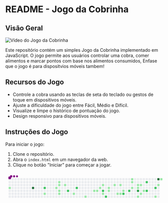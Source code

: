 # README - Jogo da Cobrinha

## Visão Geral
![Vídeo do Jogo da Cobrinha](https://dms.licdn.com/playlist/vid/D4D05AQHB7Psalyik9Q/mp4-720p-30fp-crf28/0/170121710332/1701824400/beta/_G_y5wa9Wv9BN59hvxkjppw6SPrpIK9tey0Bn5CI)

Este repositório contém um simples Jogo da Cobrinha implementado em JavaScript. O jogo permite aos usuários
controlar uma cobra, comer alimentos e marcar pontos com base nos alimentos consumidos, Enfase que o jogo é para dispositvios móveis tambem!

## Recursos do Jogo

- Controle a cobra usando as teclas de seta do teclado ou gestos de toque em dispositivos móveis.
- Ajuste a dificuldade do jogo entre Fácil, Médio e Difícil.
- Visualize e limpe o histórico de pontuação do jogo.
- Design responsivo para dispositivos móveis.

## Instruções do Jogo

Para iniciar o jogo:
1. Clone o repositório.
2. Abra o `index.html` em um navegador da web.
3. Clique no botão "Iniciar" para começar a jogar.
   
<svg viewBox="-16 -32 880 192" width="880" height="192" xmlns="http://www.w3.org/2000/svg"><style>@keyframes c0{1.39%{fill:var(--c1)}1.41%,to{fill:var(--ce)}}@keyframes c1{95.43%{fill:var(--c4)}95.45%,to{fill:var(--ce)}}@keyframes c2{58.24%{fill:var(--c2)}58.26%,to{fill:var(--ce)}}@keyframes c3{6.31%{fill:var(--c1)}6.33%,to{fill:var(--ce)}}@keyframes c4{11.92%{fill:var(--c1)}11.94%,to{fill:var(--ce)}}@keyframes c5{9.46%{fill:var(--c1)}9.48%,to{fill:var(--ce)}}@keyframes c6{9.11%{fill:var(--c1)}9.13%,to{fill:var(--ce)}}@keyframes c7{8.41%{fill:var(--c1)}8.43%,to{fill:var(--ce)}}@keyframes c8{8.06%{fill:var(--c1)}8.08%,to{fill:var(--ce)}}@keyframes c9{10.52%{fill:var(--c1)}10.54%,to{fill:var(--ce)}}@keyframes ca{55.08%{fill:var(--c2)}55.1%,to{fill:var(--ce)}}@keyframes cb{14.73%{fill:var(--c1)}14.75%,to{fill:var(--ce)}}@keyframes cc{53.67%{fill:var(--c2)}53.69%,to{fill:var(--ce)}}@keyframes cd{16.48%{fill:var(--c1)}16.5%,to{fill:var(--ce)}}@keyframes ce{18.24%{fill:var(--c1)}18.26%,to{fill:var(--ce)}}@keyframes cf{18.59%{fill:var(--c1)}18.61%,to{fill:var(--ce)}}@keyframes cg{19.29%{fill:var(--c1)}19.31%,to{fill:var(--ce)}}@keyframes ch{19.99%{fill:var(--c1)}20.01%,to{fill:var(--ce)}}@keyframes ci{50.17%{fill:var(--c2)}50.19%,to{fill:var(--ce)}}@keyframes cj{22.45%{fill:var(--c1)}22.47%,to{fill:var(--ce)}}@keyframes ck{49.11%{fill:var(--c2)}49.13%,to{fill:var(--ce)}}@keyframes cl{21.04%{fill:var(--c1)}21.06%,to{fill:var(--ce)}}@keyframes cm{21.39%{fill:var(--c1)}21.41%,to{fill:var(--ce)}}@keyframes cn{25.6%{fill:var(--c1)}25.62%,to{fill:var(--ce)}}@keyframes co{28.41%{fill:var(--c1)}28.43%,to{fill:var(--ce)}}@keyframes cp{26.31%{fill:var(--c1)}26.33%,to{fill:var(--ce)}}@keyframes cq{28.06%{fill:var(--c1)}28.08%,to{fill:var(--ce)}}@keyframes cr{27.36%{fill:var(--c1)}27.38%,to{fill:var(--ce)}}@keyframes cs{46.66%{fill:var(--c2)}46.68%,to{fill:var(--ce)}}@keyframes ct{45.6%{fill:var(--c2)}45.62%,to{fill:var(--ce)}}@keyframes cu{43.85%{fill:var(--c1)}43.87%,to{fill:var(--ce)}}@keyframes cv{44.2%{fill:var(--c1)}44.22%,to{fill:var(--ce)}}@keyframes cw{30.87%{fill:var(--c1)}30.89%,to{fill:var(--ce)}}@keyframes cx{31.92%{fill:var(--c1)}31.94%,to{fill:var(--ce)}}@keyframes cy{31.57%{fill:var(--c1)}31.59%,to{fill:var(--ce)}}@keyframes cz{75.43%{fill:var(--c3)}75.45%,to{fill:var(--ce)}}@keyframes c10{34.73%{fill:var(--c1)}34.75%,to{fill:var(--ce)}}@keyframes c11{32.27%{fill:var(--c1)}32.29%,to{fill:var(--ce)}}@keyframes c12{34.03%{fill:var(--c1)}34.05%,to{fill:var(--ce)}}@keyframes c13{33.32%{fill:var(--c1)}33.34%,to{fill:var(--ce)}}@keyframes c14{71.22%{fill:var(--c2)}71.24%,to{fill:var(--ce)}}@keyframes c15{74.38%{fill:var(--c2)}74.4%,to{fill:var(--ce)}}@keyframes c16{72.97%{fill:var(--c2)}72.99%,to{fill:var(--ce)}}@keyframes c17{36.83%{fill:var(--c1)}36.85%,to{fill:var(--ce)}}@keyframes c18{79.29%{fill:var(--c4)}79.31%,to{fill:var(--ce)}}@keyframes c19{38.59%{fill:var(--c1)}38.61%,to{fill:var(--ce)}}@keyframes c1a{39.64%{fill:var(--c1)}39.66%,to{fill:var(--ce)}}@keyframes u0{1.39%{transform:scale(0,1)}1.41%,6.31%{transform:scale(.03,1)}6.33%,8.06%{transform:scale(.06,1)}8.08%,8.41%{transform:scale(.09,1)}8.43%,9.11%{transform:scale(.12,1)}9.13%,9.46%{transform:scale(.15,1)}10.52%,9.48%{transform:scale(.18,1)}10.54%,11.92%{transform:scale(.21,1)}11.94%,14.73%{transform:scale(.24,1)}14.75%,16.48%{transform:scale(.26,1)}16.5%,18.24%{transform:scale(.29,1)}18.26%,18.59%{transform:scale(.32,1)}18.61%,19.29%{transform:scale(.35,1)}19.31%,19.99%{transform:scale(.38,1)}20.01%,21.04%{transform:scale(.41,1)}21.06%,21.39%{transform:scale(.44,1)}21.41%,22.45%{transform:scale(.47,1)}22.47%,25.6%{transform:scale(.5,1)}25.62%,26.31%{transform:scale(.53,1)}26.33%,27.36%{transform:scale(.56,1)}27.38%,28.06%{transform:scale(.59,1)}28.08%,28.41%{transform:scale(.62,1)}28.43%,30.87%{transform:scale(.65,1)}30.89%,31.57%{transform:scale(.68,1)}31.59%,31.92%{transform:scale(.71,1)}31.94%,32.27%{transform:scale(.74,1)}32.29%,33.32%{transform:scale(.76,1)}33.34%,34.03%{transform:scale(.79,1)}34.05%,34.73%{transform:scale(.82,1)}34.75%,36.83%{transform:scale(.85,1)}36.85%,38.59%{transform:scale(.88,1)}38.61%,39.64%{transform:scale(.91,1)}39.66%,43.85%{transform:scale(.94,1)}43.87%,44.2%{transform:scale(.97,1)}44.22%,to{transform:scale(1,1)}}@keyframes u1{45.6%{transform:scale(0,1)}45.62%,46.66%{transform:scale(.1,1)}46.68%,49.11%{transform:scale(.2,1)}49.13%,50.17%{transform:scale(.3,1)}50.19%,53.67%{transform:scale(.4,1)}53.69%,55.08%{transform:scale(.5,1)}55.1%,58.24%{transform:scale(.6,1)}58.26%,71.22%{transform:scale(.7,1)}71.24%,72.97%{transform:scale(.8,1)}72.99%,74.38%{transform:scale(.9,1)}74.4%,to{transform:scale(1,1)}}@keyframes u2{75.43%{transform:scale(0,1)}75.45%,to{transform:scale(1,1)}}@keyframes u3{79.29%{transform:scale(0,1)}79.31%,95.43%{transform:scale(.5,1)}95.45%,to{transform:scale(1,1)}}@keyframes s0{0%,99.65%{transform:translate(0,-16px)}1.4%{transform:translate(0,48px)}3.86%{transform:translate(112px,48px)}4.21%{transform:translate(112px,64px)}5.96%{transform:translate(192px,64px)}6.32%{transform:translate(192px,80px)}8.07%{transform:translate(272px,80px)}9.47%{transform:translate(272px,16px)}10.18%{transform:translate(304px,16px)}10.53%{transform:translate(304px,32px)}11.58%{transform:translate(256px,32px)}11.93%{transform:translate(256px,48px)}14.04%{transform:translate(352px,48px)}14.74%{transform:translate(352px,80px)}16.14%{transform:translate(416px,80px)}16.49%{transform:translate(416px,96px)}17.54%{transform:translate(464px,96px)}18.25%{transform:translate(464px,64px)}18.95%{transform:translate(496px,64px)}19.3%,23.51%{transform:translate(496px,48px)}19.65%,50.53%{transform:translate(512px,48px)}20%{transform:translate(512px,32px)}20.7%{transform:translate(544px,32px)}21.4%{transform:translate(544px,64px)}21.75%{transform:translate(528px,64px)}22.11%,48.77%{transform:translate(528px,80px)}22.81%{transform:translate(496px,80px)}25.26%{transform:translate(576px,48px)}25.61%{transform:translate(576px,32px)}26.67%{transform:translate(624px,32px)}27.37%,46.32%{transform:translate(624px,64px)}27.72%{transform:translate(608px,64px)}28.07%{transform:translate(608px,80px)}28.42%{transform:translate(592px,80px)}28.77%{transform:translate(592px,64px)}29.82%{transform:translate(640px,64px)}30.18%{transform:translate(640px,48px)}31.58%,75.79%{transform:translate(704px,48px)}31.93%{transform:translate(704px,32px)}32.63%{transform:translate(736px,32px)}33.33%{transform:translate(736px,64px)}33.68%{transform:translate(720px,64px)}34.04%{transform:translate(720px,80px)}34.39%{transform:translate(704px,80px)}34.74%{transform:translate(704px,96px)}37.19%{transform:translate(816px,96px)}38.6%{transform:translate(816px,32px)}38.95%{transform:translate(832px,32px)}40%{transform:translate(832px,-16px)}43.51%{transform:translate(672px,-16px)}44.21%{transform:translate(672px,16px)}44.56%{transform:translate(656px,16px)}45.61%{transform:translate(656px,64px)}46.67%{transform:translate(624px,80px)}49.12%{transform:translate(528px,96px)}49.47%{transform:translate(512px,96px)}54.74%{transform:translate(320px,48px)}55.09%{transform:translate(320px,64px)}55.44%{transform:translate(304px,64px)}55.79%{transform:translate(304px,48px)}58.25%{transform:translate(192px,48px)}58.6%{transform:translate(192px,32px)}70.88%{transform:translate(752px,32px)}71.23%{transform:translate(752px,16px)}72.28%{transform:translate(800px,16px)}72.98%{transform:translate(800px,48px)}74.04%{transform:translate(752px,48px)}74.39%{transform:translate(752px,64px)}75.44%{transform:translate(704px,64px)}78.25%{transform:translate(816px,48px)}79.3%{transform:translate(816px,0)}94.39%{transform:translate(128px,0)}95.44%{transform:translate(128px,48px)}96.14%{transform:translate(96px,48px)}96.84%{transform:translate(96px,16px)}97.54%{transform:translate(64px,16px)}98.25%{transform:translate(64px,-16px)}}@keyframes s1{0%,99.65%{transform:translate(16px,-16px)}.35%{transform:translate(0,-16px)}1.75%{transform:translate(0,48px)}4.21%{transform:translate(112px,48px)}4.56%{transform:translate(112px,64px)}6.32%{transform:translate(192px,64px)}6.67%{transform:translate(192px,80px)}8.42%{transform:translate(272px,80px)}9.82%{transform:translate(272px,16px)}10.53%{transform:translate(304px,16px)}10.88%{transform:translate(304px,32px)}11.93%{transform:translate(256px,32px)}12.28%{transform:translate(256px,48px)}14.39%{transform:translate(352px,48px)}15.09%{transform:translate(352px,80px)}16.49%{transform:translate(416px,80px)}16.84%{transform:translate(416px,96px)}17.89%{transform:translate(464px,96px)}18.6%{transform:translate(464px,64px)}19.3%{transform:translate(496px,64px)}19.65%,23.86%{transform:translate(496px,48px)}20%,50.88%{transform:translate(512px,48px)}20.35%{transform:translate(512px,32px)}21.05%{transform:translate(544px,32px)}21.75%{transform:translate(544px,64px)}22.11%{transform:translate(528px,64px)}22.46%,49.12%{transform:translate(528px,80px)}23.16%{transform:translate(496px,80px)}25.61%{transform:translate(576px,48px)}25.96%{transform:translate(576px,32px)}27.02%{transform:translate(624px,32px)}27.72%,46.67%{transform:translate(624px,64px)}28.07%{transform:translate(608px,64px)}28.42%{transform:translate(608px,80px)}28.77%{transform:translate(592px,80px)}29.12%{transform:translate(592px,64px)}30.18%{transform:translate(640px,64px)}30.53%{transform:translate(640px,48px)}31.93%,76.14%{transform:translate(704px,48px)}32.28%{transform:translate(704px,32px)}32.98%{transform:translate(736px,32px)}33.68%{transform:translate(736px,64px)}34.04%{transform:translate(720px,64px)}34.39%{transform:translate(720px,80px)}34.74%{transform:translate(704px,80px)}35.09%{transform:translate(704px,96px)}37.54%{transform:translate(816px,96px)}38.95%{transform:translate(816px,32px)}39.3%{transform:translate(832px,32px)}40.35%{transform:translate(832px,-16px)}43.86%{transform:translate(672px,-16px)}44.56%{transform:translate(672px,16px)}44.91%{transform:translate(656px,16px)}45.96%{transform:translate(656px,64px)}47.02%{transform:translate(624px,80px)}49.47%{transform:translate(528px,96px)}49.82%{transform:translate(512px,96px)}55.09%{transform:translate(320px,48px)}55.44%{transform:translate(320px,64px)}55.79%{transform:translate(304px,64px)}56.14%{transform:translate(304px,48px)}58.6%{transform:translate(192px,48px)}58.95%{transform:translate(192px,32px)}71.23%{transform:translate(752px,32px)}71.58%{transform:translate(752px,16px)}72.63%{transform:translate(800px,16px)}73.33%{transform:translate(800px,48px)}74.39%{transform:translate(752px,48px)}74.74%{transform:translate(752px,64px)}75.79%{transform:translate(704px,64px)}78.6%{transform:translate(816px,48px)}79.65%{transform:translate(816px,0)}94.74%{transform:translate(128px,0)}95.79%{transform:translate(128px,48px)}96.49%{transform:translate(96px,48px)}97.19%{transform:translate(96px,16px)}97.89%{transform:translate(64px,16px)}98.6%{transform:translate(64px,-16px)}}@keyframes s2{0%,99.65%{transform:translate(32px,-16px)}.7%{transform:translate(0,-16px)}2.11%{transform:translate(0,48px)}4.56%{transform:translate(112px,48px)}4.91%{transform:translate(112px,64px)}6.67%{transform:translate(192px,64px)}7.02%{transform:translate(192px,80px)}8.77%{transform:translate(272px,80px)}10.18%{transform:translate(272px,16px)}10.88%{transform:translate(304px,16px)}11.23%{transform:translate(304px,32px)}12.28%{transform:translate(256px,32px)}12.63%{transform:translate(256px,48px)}14.74%{transform:translate(352px,48px)}15.44%{transform:translate(352px,80px)}16.84%{transform:translate(416px,80px)}17.19%{transform:translate(416px,96px)}18.25%{transform:translate(464px,96px)}18.95%{transform:translate(464px,64px)}19.65%{transform:translate(496px,64px)}20%,24.21%{transform:translate(496px,48px)}20.35%,51.23%{transform:translate(512px,48px)}20.7%{transform:translate(512px,32px)}21.4%{transform:translate(544px,32px)}22.11%{transform:translate(544px,64px)}22.46%{transform:translate(528px,64px)}22.81%,49.47%{transform:translate(528px,80px)}23.51%{transform:translate(496px,80px)}25.96%{transform:translate(576px,48px)}26.32%{transform:translate(576px,32px)}27.37%{transform:translate(624px,32px)}28.07%,47.02%{transform:translate(624px,64px)}28.42%{transform:translate(608px,64px)}28.77%{transform:translate(608px,80px)}29.12%{transform:translate(592px,80px)}29.47%{transform:translate(592px,64px)}30.53%{transform:translate(640px,64px)}30.88%{transform:translate(640px,48px)}32.28%,76.49%{transform:translate(704px,48px)}32.63%{transform:translate(704px,32px)}33.33%{transform:translate(736px,32px)}34.04%{transform:translate(736px,64px)}34.39%{transform:translate(720px,64px)}34.74%{transform:translate(720px,80px)}35.09%{transform:translate(704px,80px)}35.44%{transform:translate(704px,96px)}37.89%{transform:translate(816px,96px)}39.3%{transform:translate(816px,32px)}39.65%{transform:translate(832px,32px)}40.7%{transform:translate(832px,-16px)}44.21%{transform:translate(672px,-16px)}44.91%{transform:translate(672px,16px)}45.26%{transform:translate(656px,16px)}46.32%{transform:translate(656px,64px)}47.37%{transform:translate(624px,80px)}49.82%{transform:translate(528px,96px)}50.18%{transform:translate(512px,96px)}55.44%{transform:translate(320px,48px)}55.79%{transform:translate(320px,64px)}56.14%{transform:translate(304px,64px)}56.49%{transform:translate(304px,48px)}58.95%{transform:translate(192px,48px)}59.3%{transform:translate(192px,32px)}71.58%{transform:translate(752px,32px)}71.93%{transform:translate(752px,16px)}72.98%{transform:translate(800px,16px)}73.68%{transform:translate(800px,48px)}74.74%{transform:translate(752px,48px)}75.09%{transform:translate(752px,64px)}76.14%{transform:translate(704px,64px)}78.95%{transform:translate(816px,48px)}80%{transform:translate(816px,0)}95.09%{transform:translate(128px,0)}96.14%{transform:translate(128px,48px)}96.84%{transform:translate(96px,48px)}97.54%{transform:translate(96px,16px)}98.25%{transform:translate(64px,16px)}98.95%{transform:translate(64px,-16px)}}@keyframes s3{0%,99.65%{transform:translate(48px,-16px)}1.05%{transform:translate(0,-16px)}2.46%{transform:translate(0,48px)}4.91%{transform:translate(112px,48px)}5.26%{transform:translate(112px,64px)}7.02%{transform:translate(192px,64px)}7.37%{transform:translate(192px,80px)}9.12%{transform:translate(272px,80px)}10.53%{transform:translate(272px,16px)}11.23%{transform:translate(304px,16px)}11.58%{transform:translate(304px,32px)}12.63%{transform:translate(256px,32px)}12.98%{transform:translate(256px,48px)}15.09%{transform:translate(352px,48px)}15.79%{transform:translate(352px,80px)}17.19%{transform:translate(416px,80px)}17.54%{transform:translate(416px,96px)}18.6%{transform:translate(464px,96px)}19.3%{transform:translate(464px,64px)}20%{transform:translate(496px,64px)}20.35%,24.56%{transform:translate(496px,48px)}20.7%,51.58%{transform:translate(512px,48px)}21.05%{transform:translate(512px,32px)}21.75%{transform:translate(544px,32px)}22.46%{transform:translate(544px,64px)}22.81%{transform:translate(528px,64px)}23.16%,49.82%{transform:translate(528px,80px)}23.86%{transform:translate(496px,80px)}26.32%{transform:translate(576px,48px)}26.67%{transform:translate(576px,32px)}27.72%{transform:translate(624px,32px)}28.42%,47.37%{transform:translate(624px,64px)}28.77%{transform:translate(608px,64px)}29.12%{transform:translate(608px,80px)}29.47%{transform:translate(592px,80px)}29.82%{transform:translate(592px,64px)}30.88%{transform:translate(640px,64px)}31.23%{transform:translate(640px,48px)}32.63%,76.84%{transform:translate(704px,48px)}32.98%{transform:translate(704px,32px)}33.68%{transform:translate(736px,32px)}34.39%{transform:translate(736px,64px)}34.74%{transform:translate(720px,64px)}35.09%{transform:translate(720px,80px)}35.44%{transform:translate(704px,80px)}35.79%{transform:translate(704px,96px)}38.25%{transform:translate(816px,96px)}39.65%{transform:translate(816px,32px)}40%{transform:translate(832px,32px)}41.05%{transform:translate(832px,-16px)}44.56%{transform:translate(672px,-16px)}45.26%{transform:translate(672px,16px)}45.61%{transform:translate(656px,16px)}46.67%{transform:translate(656px,64px)}47.72%{transform:translate(624px,80px)}50.18%{transform:translate(528px,96px)}50.53%{transform:translate(512px,96px)}55.79%{transform:translate(320px,48px)}56.14%{transform:translate(320px,64px)}56.49%{transform:translate(304px,64px)}56.84%{transform:translate(304px,48px)}59.3%{transform:translate(192px,48px)}59.65%{transform:translate(192px,32px)}71.93%{transform:translate(752px,32px)}72.28%{transform:translate(752px,16px)}73.33%{transform:translate(800px,16px)}74.04%{transform:translate(800px,48px)}75.09%{transform:translate(752px,48px)}75.44%{transform:translate(752px,64px)}76.49%{transform:translate(704px,64px)}79.3%{transform:translate(816px,48px)}80.35%{transform:translate(816px,0)}95.44%{transform:translate(128px,0)}96.49%{transform:translate(128px,48px)}97.19%{transform:translate(96px,48px)}97.89%{transform:translate(96px,16px)}98.6%{transform:translate(64px,16px)}99.3%{transform:translate(64px,-16px)}}:root{--cb:#1b1f230a;--cs:purple;--ce:#ebedf0;--c0:#ebedf0;--c1:#9be9a8;--c2:#40c463;--c3:#30a14e;--c4:#216e39}.c{shape-rendering:geometricPrecision;rx:2;ry:2;fill:var(--ce);stroke-width:1px;stroke:var(--cb);animation:none 28500ms linear infinite}.c.c0{fill:var(--c1);animation-name:c0}.c.c1{fill:var(--c4);animation-name:c1}.c.c2{fill:var(--c2);animation-name:c2}.c.c3{fill:var(--c1);animation-name:c3}.c.c4,.c.c5,.c.c6{fill:var(--c1);animation-name:c4}.c.c5,.c.c6{animation-name:c5}.c.c6{animation-name:c6}.c.c7,.c.c8,.c.c9{fill:var(--c1);animation-name:c7}.c.c8,.c.c9{animation-name:c8}.c.c9{animation-name:c9}.c.ca{fill:var(--c2);animation-name:ca}.c.cb{fill:var(--c1);animation-name:cb}.c.cc{fill:var(--c2);animation-name:cc}.c.cd,.c.ce{fill:var(--c1);animation-name:cd}.c.ce{animation-name:ce}.c.cf,.c.cg,.c.ch{fill:var(--c1);animation-name:cf}.c.cg,.c.ch{animation-name:cg}.c.ch{animation-name:ch}.c.ci{fill:var(--c2);animation-name:ci}.c.cj{fill:var(--c1);animation-name:cj}.c.ck{fill:var(--c2);animation-name:ck}.c.cl{fill:var(--c1);animation-name:cl}.c.cm,.c.cn,.c.co{fill:var(--c1);animation-name:cm}.c.cn,.c.co{animation-name:cn}.c.co{animation-name:co}.c.cp,.c.cq,.c.cr{fill:var(--c1);animation-name:cp}.c.cq,.c.cr{animation-name:cq}.c.cr{animation-name:cr}.c.cs,.c.ct{fill:var(--c2);animation-name:cs}.c.ct{animation-name:ct}.c.cu,.c.cv{fill:var(--c1);animation-name:cu}.c.cv{animation-name:cv}.c.cw,.c.cx,.c.cy{fill:var(--c1);animation-name:cw}.c.cx,.c.cy{animation-name:cx}.c.cy{animation-name:cy}.c.cz{fill:var(--c3);animation-name:cz}.c.c10{fill:var(--c1);animation-name:c10}.c.c11,.c.c12,.c.c13{fill:var(--c1);animation-name:c11}.c.c12,.c.c13{animation-name:c12}.c.c13{animation-name:c13}.c.c14,.c.c15,.c.c16{fill:var(--c2);animation-name:c14}.c.c15,.c.c16{animation-name:c15}.c.c16{animation-name:c16}.c.c17{fill:var(--c1);animation-name:c17}.c.c18{fill:var(--c4);animation-name:c18}.c.c19,.c.c1a{fill:var(--c1);animation-name:c19}.c.c1a{animation-name:c1a}.s,.u{animation:none linear 28500ms infinite}.u,.u.u0{transform-origin:0 0}.u{transform:scale(0,1)}.u.u0{fill:var(--c1);animation-name:u0}.u.u1{fill:var(--c2);animation-name:u1;transform-origin:613.4px 0}.u.u2{fill:var(--c3);animation-name:u2;transform-origin:793.9px 0}.u.u3{fill:var(--c4);animation-name:u3;transform-origin:811.9px 0}.s{shape-rendering:geometricPrecision;fill:var(--cs)}.s.s0{transform:translate(0,-16px);animation-name:s0}.s.s1{transform:translate(16px,-16px);animation-name:s1}.s.s2{transform:translate(32px,-16px);animation-name:s2}.s.s3{transform:translate(48px,-16px);animation-name:s3}</style><rect class="c" x="2" y="2" width="12" height="12"/><rect class="c" x="2" y="18" width="12" height="12"/><rect class="c" x="2" y="34" width="12" height="12"/><rect class="c c0" x="2" y="50" width="12" height="12"/><rect class="c" x="2" y="66" width="12" height="12"/><rect class="c" x="2" y="82" width="12" height="12"/><rect class="c" x="2" y="98" width="12" height="12"/><rect class="c" x="18" y="2" width="12" height="12"/><rect class="c" x="18" y="18" width="12" height="12"/><rect class="c" x="18" y="34" width="12" height="12"/><rect class="c" x="18" y="50" width="12" height="12"/><rect class="c" x="18" y="66" width="12" height="12"/><rect class="c" x="18" y="82" width="12" height="12"/><rect class="c" x="18" y="98" width="12" height="12"/><rect class="c" x="34" y="2" width="12" height="12"/><rect class="c" x="34" y="18" width="12" height="12"/><rect class="c" x="34" y="34" width="12" height="12"/><rect class="c" x="34" y="50" width="12" height="12"/><rect class="c" x="34" y="66" width="12" height="12"/><rect class="c" x="34" y="82" width="12" height="12"/><rect class="c" x="34" y="98" width="12" height="12"/><rect class="c" x="50" y="2" width="12" height="12"/><rect class="c" x="50" y="18" width="12" height="12"/><rect class="c" x="50" y="34" width="12" height="12"/><rect class="c" x="50" y="50" width="12" height="12"/><rect class="c" x="50" y="66" width="12" height="12"/><rect class="c" x="50" y="82" width="12" height="12"/><rect class="c" x="50" y="98" width="12" height="12"/><rect class="c" x="66" y="2" width="12" height="12"/><rect class="c" x="66" y="18" width="12" height="12"/><rect class="c" x="66" y="34" width="12" height="12"/><rect class="c" x="66" y="50" width="12" height="12"/><rect class="c" x="66" y="66" width="12" height="12"/><rect class="c" x="66" y="82" width="12" height="12"/><rect class="c" x="66" y="98" width="12" height="12"/><rect class="c" x="82" y="2" width="12" height="12"/><rect class="c" x="82" y="18" width="12" height="12"/><rect class="c" x="82" y="34" width="12" height="12"/><rect class="c" x="82" y="50" width="12" height="12"/><rect class="c" x="82" y="66" width="12" height="12"/><rect class="c" x="82" y="82" width="12" height="12"/><rect class="c" x="82" y="98" width="12" height="12"/><rect class="c" x="98" y="2" width="12" height="12"/><rect class="c" x="98" y="18" width="12" height="12"/><rect class="c" x="98" y="34" width="12" height="12"/><rect class="c" x="98" y="50" width="12" height="12"/><rect class="c" x="98" y="66" width="12" height="12"/><rect class="c" x="98" y="82" width="12" height="12"/><rect class="c" x="98" y="98" width="12" height="12"/><rect class="c" x="114" y="2" width="12" height="12"/><rect class="c" x="114" y="18" width="12" height="12"/><rect class="c" x="114" y="34" width="12" height="12"/><rect class="c" x="114" y="50" width="12" height="12"/><rect class="c" x="114" y="66" width="12" height="12"/><rect class="c" x="114" y="82" width="12" height="12"/><rect class="c" x="114" y="98" width="12" height="12"/><rect class="c" x="130" y="2" width="12" height="12"/><rect class="c" x="130" y="18" width="12" height="12"/><rect class="c" x="130" y="34" width="12" height="12"/><rect class="c c1" x="130" y="50" width="12" height="12"/><rect class="c" x="130" y="66" width="12" height="12"/><rect class="c" x="130" y="82" width="12" height="12"/><rect class="c" x="130" y="98" width="12" height="12"/><rect class="c" x="146" y="2" width="12" height="12"/><rect class="c" x="146" y="18" width="12" height="12"/><rect class="c" x="146" y="34" width="12" height="12"/><rect class="c" x="146" y="50" width="12" height="12"/><rect class="c" x="146" y="66" width="12" height="12"/><rect class="c" x="146" y="82" width="12" height="12"/><rect class="c" x="146" y="98" width="12" height="12"/><rect class="c" x="162" y="2" width="12" height="12"/><rect class="c" x="162" y="18" width="12" height="12"/><rect class="c" x="162" y="34" width="12" height="12"/><rect class="c" x="162" y="50" width="12" height="12"/><rect class="c" x="162" y="66" width="12" height="12"/><rect class="c" x="162" y="82" width="12" height="12"/><rect class="c" x="162" y="98" width="12" height="12"/><rect class="c" x="178" y="2" width="12" height="12"/><rect class="c" x="178" y="18" width="12" height="12"/><rect class="c" x="178" y="34" width="12" height="12"/><rect class="c" x="178" y="50" width="12" height="12"/><rect class="c" x="178" y="66" width="12" height="12"/><rect class="c" x="178" y="82" width="12" height="12"/><rect class="c" x="178" y="98" width="12" height="12"/><rect class="c" x="194" y="2" width="12" height="12"/><rect class="c" x="194" y="18" width="12" height="12"/><rect class="c" x="194" y="34" width="12" height="12"/><rect class="c c2" x="194" y="50" width="12" height="12"/><rect class="c" x="194" y="66" width="12" height="12"/><rect class="c c3" x="194" y="82" width="12" height="12"/><rect class="c" x="194" y="98" width="12" height="12"/><rect class="c" x="210" y="2" width="12" height="12"/><rect class="c" x="210" y="18" width="12" height="12"/><rect class="c" x="210" y="34" width="12" height="12"/><rect class="c" x="210" y="50" width="12" height="12"/><rect class="c" x="210" y="66" width="12" height="12"/><rect class="c" x="210" y="82" width="12" height="12"/><rect class="c" x="210" y="98" width="12" height="12"/><rect class="c" x="226" y="2" width="12" height="12"/><rect class="c" x="226" y="18" width="12" height="12"/><rect class="c" x="226" y="34" width="12" height="12"/><rect class="c" x="226" y="50" width="12" height="12"/><rect class="c" x="226" y="66" width="12" height="12"/><rect class="c" x="226" y="82" width="12" height="12"/><rect class="c" x="226" y="98" width="12" height="12"/><rect class="c" x="242" y="2" width="12" height="12"/><rect class="c" x="242" y="18" width="12" height="12"/><rect class="c" x="242" y="34" width="12" height="12"/><rect class="c" x="242" y="50" width="12" height="12"/><rect class="c" x="242" y="66" width="12" height="12"/><rect class="c" x="242" y="82" width="12" height="12"/><rect class="c" x="242" y="98" width="12" height="12"/><rect class="c" x="258" y="2" width="12" height="12"/><rect class="c" x="258" y="18" width="12" height="12"/><rect class="c" x="258" y="34" width="12" height="12"/><rect class="c c4" x="258" y="50" width="12" height="12"/><rect class="c" x="258" y="66" width="12" height="12"/><rect class="c" x="258" y="82" width="12" height="12"/><rect class="c" x="258" y="98" width="12" height="12"/><rect class="c" x="274" y="2" width="12" height="12"/><rect class="c c5" x="274" y="18" width="12" height="12"/><rect class="c c6" x="274" y="34" width="12" height="12"/><rect class="c" x="274" y="50" width="12" height="12"/><rect class="c c7" x="274" y="66" width="12" height="12"/><rect class="c c8" x="274" y="82" width="12" height="12"/><rect class="c" x="274" y="98" width="12" height="12"/><rect class="c" x="290" y="2" width="12" height="12"/><rect class="c" x="290" y="18" width="12" height="12"/><rect class="c" x="290" y="34" width="12" height="12"/><rect class="c" x="290" y="50" width="12" height="12"/><rect class="c" x="290" y="66" width="12" height="12"/><rect class="c" x="290" y="82" width="12" height="12"/><rect class="c" x="290" y="98" width="12" height="12"/><rect class="c" x="306" y="2" width="12" height="12"/><rect class="c" x="306" y="18" width="12" height="12"/><rect class="c c9" x="306" y="34" width="12" height="12"/><rect class="c" x="306" y="50" width="12" height="12"/><rect class="c" x="306" y="66" width="12" height="12"/><rect class="c" x="306" y="82" width="12" height="12"/><rect class="c" x="306" y="98" width="12" height="12"/><rect class="c" x="322" y="2" width="12" height="12"/><rect class="c" x="322" y="18" width="12" height="12"/><rect class="c" x="322" y="34" width="12" height="12"/><rect class="c" x="322" y="50" width="12" height="12"/><rect class="c ca" x="322" y="66" width="12" height="12"/><rect class="c" x="322" y="82" width="12" height="12"/><rect class="c" x="322" y="98" width="12" height="12"/><rect class="c" x="338" y="2" width="12" height="12"/><rect class="c" x="338" y="18" width="12" height="12"/><rect class="c" x="338" y="34" width="12" height="12"/><rect class="c" x="338" y="50" width="12" height="12"/><rect class="c" x="338" y="66" width="12" height="12"/><rect class="c" x="338" y="82" width="12" height="12"/><rect class="c" x="338" y="98" width="12" height="12"/><rect class="c" x="354" y="2" width="12" height="12"/><rect class="c" x="354" y="18" width="12" height="12"/><rect class="c" x="354" y="34" width="12" height="12"/><rect class="c" x="354" y="50" width="12" height="12"/><rect class="c" x="354" y="66" width="12" height="12"/><rect class="c cb" x="354" y="82" width="12" height="12"/><rect class="c" x="354" y="98" width="12" height="12"/><rect class="c" x="370" y="2" width="12" height="12"/><rect class="c" x="370" y="18" width="12" height="12"/><rect class="c" x="370" y="34" width="12" height="12"/><rect class="c cc" x="370" y="50" width="12" height="12"/><rect class="c" x="370" y="66" width="12" height="12"/><rect class="c" x="370" y="82" width="12" height="12"/><rect class="c" x="370" y="98" width="12" height="12"/><rect class="c" x="386" y="2" width="12" height="12"/><rect class="c" x="386" y="18" width="12" height="12"/><rect class="c" x="386" y="34" width="12" height="12"/><rect class="c" x="386" y="50" width="12" height="12"/><rect class="c" x="386" y="66" width="12" height="12"/><rect class="c" x="386" y="82" width="12" height="12"/><rect class="c" x="386" y="98" width="12" height="12"/><rect class="c" x="402" y="2" width="12" height="12"/><rect class="c" x="402" y="18" width="12" height="12"/><rect class="c" x="402" y="34" width="12" height="12"/><rect class="c" x="402" y="50" width="12" height="12"/><rect class="c" x="402" y="66" width="12" height="12"/><rect class="c" x="402" y="82" width="12" height="12"/><rect class="c" x="402" y="98" width="12" height="12"/><rect class="c" x="418" y="2" width="12" height="12"/><rect class="c" x="418" y="18" width="12" height="12"/><rect class="c" x="418" y="34" width="12" height="12"/><rect class="c" x="418" y="50" width="12" height="12"/><rect class="c" x="418" y="66" width="12" height="12"/><rect class="c" x="418" y="82" width="12" height="12"/><rect class="c cd" x="418" y="98" width="12" height="12"/><rect class="c" x="434" y="2" width="12" height="12"/><rect class="c" x="434" y="18" width="12" height="12"/><rect class="c" x="434" y="34" width="12" height="12"/><rect class="c" x="434" y="50" width="12" height="12"/><rect class="c" x="434" y="66" width="12" height="12"/><rect class="c" x="434" y="82" width="12" height="12"/><rect class="c" x="434" y="98" width="12" height="12"/><rect class="c" x="450" y="2" width="12" height="12"/><rect class="c" x="450" y="18" width="12" height="12"/><rect class="c" x="450" y="34" width="12" height="12"/><rect class="c" x="450" y="50" width="12" height="12"/><rect class="c" x="450" y="66" width="12" height="12"/><rect class="c" x="450" y="82" width="12" height="12"/><rect class="c" x="450" y="98" width="12" height="12"/><rect class="c" x="466" y="2" width="12" height="12"/><rect class="c" x="466" y="18" width="12" height="12"/><rect class="c" x="466" y="34" width="12" height="12"/><rect class="c" x="466" y="50" width="12" height="12"/><rect class="c ce" x="466" y="66" width="12" height="12"/><rect class="c" x="466" y="82" width="12" height="12"/><rect class="c" x="466" y="98" width="12" height="12"/><rect class="c" x="482" y="2" width="12" height="12"/><rect class="c" x="482" y="18" width="12" height="12"/><rect class="c" x="482" y="34" width="12" height="12"/><rect class="c" x="482" y="50" width="12" height="12"/><rect class="c cf" x="482" y="66" width="12" height="12"/><rect class="c" x="482" y="82" width="12" height="12"/><rect class="c" x="482" y="98" width="12" height="12"/><rect class="c" x="498" y="2" width="12" height="12"/><rect class="c" x="498" y="18" width="12" height="12"/><rect class="c" x="498" y="34" width="12" height="12"/><rect class="c cg" x="498" y="50" width="12" height="12"/><rect class="c" x="498" y="66" width="12" height="12"/><rect class="c" x="498" y="82" width="12" height="12"/><rect class="c" x="498" y="98" width="12" height="12"/><rect class="c" x="514" y="2" width="12" height="12"/><rect class="c" x="514" y="18" width="12" height="12"/><rect class="c ch" x="514" y="34" width="12" height="12"/><rect class="c" x="514" y="50" width="12" height="12"/><rect class="c ci" x="514" y="66" width="12" height="12"/><rect class="c cj" x="514" y="82" width="12" height="12"/><rect class="c" x="514" y="98" width="12" height="12"/><rect class="c" x="530" y="2" width="12" height="12"/><rect class="c" x="530" y="18" width="12" height="12"/><rect class="c" x="530" y="34" width="12" height="12"/><rect class="c" x="530" y="50" width="12" height="12"/><rect class="c" x="530" y="66" width="12" height="12"/><rect class="c" x="530" y="82" width="12" height="12"/><rect class="c ck" x="530" y="98" width="12" height="12"/><rect class="c" x="546" y="2" width="12" height="12"/><rect class="c" x="546" y="18" width="12" height="12"/><rect class="c" x="546" y="34" width="12" height="12"/><rect class="c cl" x="546" y="50" width="12" height="12"/><rect class="c cm" x="546" y="66" width="12" height="12"/><rect class="c" x="546" y="82" width="12" height="12"/><rect class="c" x="546" y="98" width="12" height="12"/><rect class="c" x="562" y="2" width="12" height="12"/><rect class="c" x="562" y="18" width="12" height="12"/><rect class="c" x="562" y="34" width="12" height="12"/><rect class="c" x="562" y="50" width="12" height="12"/><rect class="c" x="562" y="66" width="12" height="12"/><rect class="c" x="562" y="82" width="12" height="12"/><rect class="c" x="562" y="98" width="12" height="12"/><rect class="c" x="578" y="2" width="12" height="12"/><rect class="c" x="578" y="18" width="12" height="12"/><rect class="c cn" x="578" y="34" width="12" height="12"/><rect class="c" x="578" y="50" width="12" height="12"/><rect class="c" x="578" y="66" width="12" height="12"/><rect class="c" x="578" y="82" width="12" height="12"/><rect class="c" x="578" y="98" width="12" height="12"/><rect class="c" x="594" y="2" width="12" height="12"/><rect class="c" x="594" y="18" width="12" height="12"/><rect class="c" x="594" y="34" width="12" height="12"/><rect class="c" x="594" y="50" width="12" height="12"/><rect class="c" x="594" y="66" width="12" height="12"/><rect class="c co" x="594" y="82" width="12" height="12"/><rect class="c" x="594" y="98" width="12" height="12"/><rect class="c" x="610" y="2" width="12" height="12"/><rect class="c" x="610" y="18" width="12" height="12"/><rect class="c cp" x="610" y="34" width="12" height="12"/><rect class="c" x="610" y="50" width="12" height="12"/><rect class="c" x="610" y="66" width="12" height="12"/><rect class="c cq" x="610" y="82" width="12" height="12"/><rect class="c" x="610" y="98" width="12" height="12"/><rect class="c" x="626" y="2" width="12" height="12"/><rect class="c" x="626" y="18" width="12" height="12"/><rect class="c" x="626" y="34" width="12" height="12"/><rect class="c" x="626" y="50" width="12" height="12"/><rect class="c cr" x="626" y="66" width="12" height="12"/><rect class="c cs" x="626" y="82" width="12" height="12"/><rect class="c" x="626" y="98" width="12" height="12"/><rect class="c" x="642" y="2" width="12" height="12"/><rect class="c" x="642" y="18" width="12" height="12"/><rect class="c" x="642" y="34" width="12" height="12"/><rect class="c" x="642" y="50" width="12" height="12"/><rect class="c" x="642" y="66" width="12" height="12"/><rect class="c" x="642" y="82" width="12" height="12"/><rect class="c" x="642" y="98" width="12" height="12"/><rect class="c" x="658" y="2" width="12" height="12"/><rect class="c" x="658" y="18" width="12" height="12"/><rect class="c" x="658" y="34" width="12" height="12"/><rect class="c" x="658" y="50" width="12" height="12"/><rect class="c ct" x="658" y="66" width="12" height="12"/><rect class="c" x="658" y="82" width="12" height="12"/><rect class="c" x="658" y="98" width="12" height="12"/><rect class="c cu" x="674" y="2" width="12" height="12"/><rect class="c cv" x="674" y="18" width="12" height="12"/><rect class="c" x="674" y="34" width="12" height="12"/><rect class="c cw" x="674" y="50" width="12" height="12"/><rect class="c" x="674" y="66" width="12" height="12"/><rect class="c" x="674" y="82" width="12" height="12"/><rect class="c" x="674" y="98" width="12" height="12"/><rect class="c" x="690" y="2" width="12" height="12"/><rect class="c" x="690" y="18" width="12" height="12"/><rect class="c" x="690" y="34" width="12" height="12"/><rect class="c" x="690" y="50" width="12" height="12"/><rect class="c" x="690" y="66" width="12" height="12"/><rect class="c" x="690" y="82" width="12" height="12"/><rect class="c" x="690" y="98" width="12" height="12"/><rect class="c" x="706" y="2" width="12" height="12"/><rect class="c" x="706" y="18" width="12" height="12"/><rect class="c cx" x="706" y="34" width="12" height="12"/><rect class="c cy" x="706" y="50" width="12" height="12"/><rect class="c cz" x="706" y="66" width="12" height="12"/><rect class="c" x="706" y="82" width="12" height="12"/><rect class="c c10" x="706" y="98" width="12" height="12"/><rect class="c" x="722" y="2" width="12" height="12"/><rect class="c" x="722" y="18" width="12" height="12"/><rect class="c c11" x="722" y="34" width="12" height="12"/><rect class="c" x="722" y="50" width="12" height="12"/><rect class="c" x="722" y="66" width="12" height="12"/><rect class="c c12" x="722" y="82" width="12" height="12"/><rect class="c" x="722" y="98" width="12" height="12"/><rect class="c" x="738" y="2" width="12" height="12"/><rect class="c" x="738" y="18" width="12" height="12"/><rect class="c" x="738" y="34" width="12" height="12"/><rect class="c" x="738" y="50" width="12" height="12"/><rect class="c c13" x="738" y="66" width="12" height="12"/><rect class="c" x="738" y="82" width="12" height="12"/><rect class="c" x="738" y="98" width="12" height="12"/><rect class="c" x="754" y="2" width="12" height="12"/><rect class="c c14" x="754" y="18" width="12" height="12"/><rect class="c" x="754" y="34" width="12" height="12"/><rect class="c" x="754" y="50" width="12" height="12"/><rect class="c c15" x="754" y="66" width="12" height="12"/><rect class="c" x="754" y="82" width="12" height="12"/><rect class="c" x="754" y="98" width="12" height="12"/><rect class="c" x="770" y="2" width="12" height="12"/><rect class="c" x="770" y="18" width="12" height="12"/><rect class="c" x="770" y="34" width="12" height="12"/><rect class="c" x="770" y="50" width="12" height="12"/><rect class="c" x="770" y="66" width="12" height="12"/><rect class="c" x="770" y="82" width="12" height="12"/><rect class="c" x="770" y="98" width="12" height="12"/><rect class="c" x="786" y="2" width="12" height="12"/><rect class="c" x="786" y="18" width="12" height="12"/><rect class="c" x="786" y="34" width="12" height="12"/><rect class="c" x="786" y="50" width="12" height="12"/><rect class="c" x="786" y="66" width="12" height="12"/><rect class="c" x="786" y="82" width="12" height="12"/><rect class="c" x="786" y="98" width="12" height="12"/><rect class="c" x="802" y="2" width="12" height="12"/><rect class="c" x="802" y="18" width="12" height="12"/><rect class="c" x="802" y="34" width="12" height="12"/><rect class="c c16" x="802" y="50" width="12" height="12"/><rect class="c" x="802" y="66" width="12" height="12"/><rect class="c" x="802" y="82" width="12" height="12"/><rect class="c c17" x="802" y="98" width="12" height="12"/><rect class="c c18" x="818" y="2" width="12" height="12"/><rect class="c" x="818" y="18" width="12" height="12"/><rect class="c c19" x="818" y="34" width="12" height="12"/><rect class="c" x="818" y="50" width="12" height="12"/><rect class="c" x="818" y="66" width="12" height="12"/><rect class="c" x="818" y="82" width="12" height="12"/><rect class="c" x="818" y="98" width="12" height="12"/><rect class="c c1a" x="834" y="2" width="12" height="12"/><rect class="u u0" height="12" width="614.0" x="0.0" y="144"/><rect class="u u1" height="12" width="181.0" x="613.4" y="144"/><rect class="u u2" height="12" width="18.6" x="793.9" y="144"/><rect class="u u3" height="12" width="36.7" x="811.9" y="144"/><rect class="s s0" x="0.8" y="0.8" width="14.4" height="14.4" rx="4.5" ry="4.5"/><rect class="s s1" x="1.8" y="1.8" width="12.3" height="12.3" rx="4.1" ry="4.1"/><rect class="s s2" x="2.6" y="2.6" width="10.8" height="10.8" rx="3.6" ry="3.6"/><rect class="s s3" x="3.0" y="3.0" width="9.9" height="9.9" rx="3.3" ry="3.3"/></svg>
